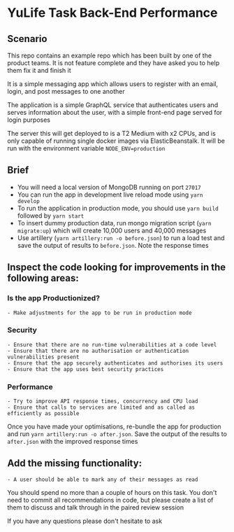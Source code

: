 # YuLife Task Back-End Performance

## Scenario

This repo contains an example repo which has been built by one of the product teams. It is not feature complete and they have asked you to help them fix it and finish it

It is a simple messaging app which allows users to register with an email, login, and post messages to one another

The application is a simple GraphQL service that authenticates users and serves information about the user, with a simple front-end page served for login purposes

The server this will get deployed to is a T2 Medium with x2 CPUs, and is only capable of running single docker images via ElasticBeanstalk. It will be run with the environment variable `NODE_ENV=production`

## Brief

-   You will need a local version of MongoDB running on port `27017`
-   You can run the app in development live reload mode using `yarn develop`
-   To run the application in production mode, you should use `yarn build` followed by `yarn start`
-   To insert dummy production data, run mongo migration script (`yarn migrate:up`) which will create 10,000 users and 40,000 messages
-   Use artillery (`yarn artillery:run -o before.json`) to run a load test and save the output of results to `before.json`. Note the response times

## Inspect the code looking for improvements in the following areas:

### Is the app Productionized?

    - Make adjustments for the app to be run in production mode

### Security

    - Ensure that there are no run-time vulnerabilities at a code level
    - Ensure that there are no authorisation or authentication vulnerabilities present
    - Ensure that the app securely authenticates and authorises its users
    - Ensure that the app uses best security practices

### Performance

    - Try to improve API response times, concurrency and CPU load
    - Ensure that calls to services are limited and as called as efficiently as possible

Once you have made your optimisations, re-bundle the app for production and run `yarn artillery:run -o after.json`. Save the output of the results to `after.json` with the improved response times

## Add the missing functionality:

    - A user should be able to mark any of their messages as read

You should spend no more than a couple of hours on this task. You don't need to commit all recommendations in code, but please create a list of them to discuss and talk through in the paired review session

If you have any questions please don't hesitate to ask

